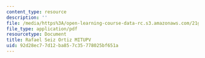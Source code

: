 ```yaml
---
content_type: resource
description: ''
file: /media/https%3A/open-learning-course-data-rc.s3.amazonaws.com/21g-703-spanish-iii-spring-2006/92d28ec77d12ba857c35778025bf651a_MIT21G_703S06_rafael.pdf
file_type: application/pdf
resourcetype: Document
title: Rafael Seiz Ortiz MITUPV
uid: 92d28ec7-7d12-ba85-7c35-778025bf651a
---
```

